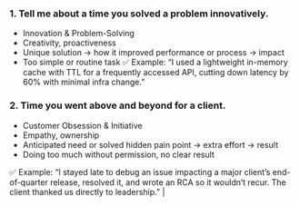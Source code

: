 ### 1. Tell me about a time you solved a problem innovatively. 
- Innovation & Problem-Solving 
- Creativity, proactiveness 
- Unique solution → how it improved performance or process → impact 
- Too simple or routine task 
 ✅ Example: “I used a lightweight in-memory cache with TTL for a frequently accessed API, 
 cutting down latency by 60% with minimal infra change.” 

### 2. Time you went above and beyond for a client. 
- Customer Obsession & Initiative 
- Empathy, ownership 
- Anticipated need or solved hidden pain point → extra effort → result 
- Doing too much without permission, no clear result 

 ✅ Example: “I stayed late to debug an issue impacting a major client’s end-of-quarter release, resolved it, 
and wrote an RCA so it wouldn’t recur. The client thanked us directly to leadership.” |

